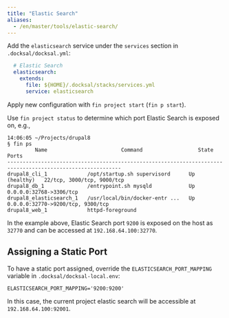 ```yaml
---
title: "Elastic Search"
aliases:
  - /en/master/tools/elastic-search/
---
```



Add the `elasticsearch` service under the `services` section in `.docksal/docksal.yml`:

```yaml
  # Elastic Search
  elasticsearch:
    extends:
      file: ${HOME}/.docksal/stacks/services.yml
      service: elasticsearch
```

Apply new configuration with `fin project start` (`fin p start`).

Use `fin project status` to determine which port Elastic Search is exposed on, e.g.,

```
14:06:05 ~/Projects/drupal8
§ fin ps
         Name                        Command                  State                     Ports              
-----------------------------------------------------------------------------------------------------------
drupal8_cli_1             /opt/startup.sh supervisord      Up (healthy)   22/tcp, 3000/tcp, 9000/tcp       
drupal8_db_1              /entrypoint.sh mysqld            Up             0.0.0.0:32768->3306/tcp          
drupal8_elasticsearch_1   /usr/local/bin/docker-entr ...   Up             0.0.0.0:32770->9200/tcp, 9300/tcp
drupal8_web_1             httpd-foreground   
```

In the example above, Elastic Search port `9200` is exposed on the host as `32770` and can be accessed at `192.168.64.100:32770`.

## Assigning a Static Port

To have a static port assigned, override the `ELASTICSEARCH_PORT_MAPPING` variable in `.docksal/docksal-local.env`:

```
ELASTICSEARCH_PORT_MAPPING='9200:9200'
```
In this case, the current project elastic search will be accessible at `192.168.64.100:92001`.
